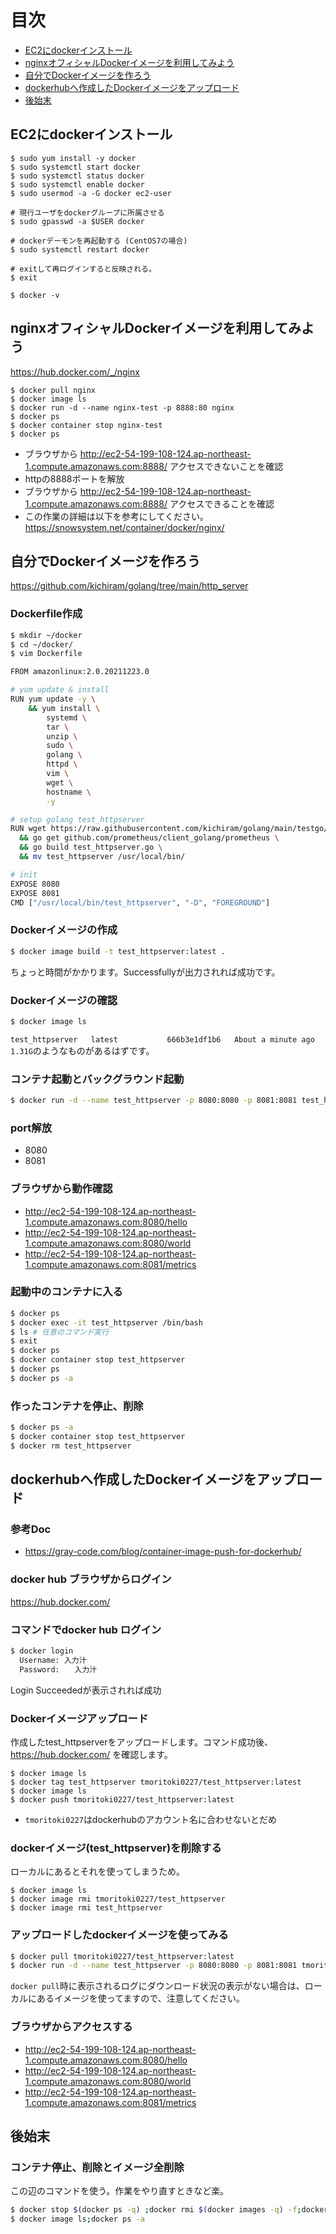 # 目次
- [EC2にdockerインストール](#EC2にdockerインストール)
- [nginxオフィシャルDockerイメージを利用してみよう](#nginxオフィシャルDockerイメージを利用してみよう)
- [自分でDockerイメージを作ろう](#自分でDockerイメージを作ろう)
- [dockerhubへ作成したDockerイメージをアップロード](#dockerhubへ作成したDockerイメージをアップロード)
- [後始末](#後始末)


## EC2にdockerインストール
```ShellSession
$ sudo yum install -y docker
$ sudo systemctl start docker
$ sudo systemctl status docker
$ sudo systemctl enable docker
$ sudo usermod -a -G docker ec2-user

# 現行ユーザをdockerグループに所属させる
$ sudo gpasswd -a $USER docker

# dockerデーモンを再起動する (CentOS7の場合)
$ sudo systemctl restart docker

# exitして再ログインすると反映される。
$ exit

$ docker -v
```

## nginxオフィシャルDockerイメージを利用してみよう
https://hub.docker.com/_/nginx
```
$ docker pull nginx
$ docker image ls
$ docker run -d --name nginx-test -p 8888:80 nginx
$ docker ps
$ docker container stop nginx-test
$ docker ps
```
- ブラウザから
http://ec2-54-199-108-124.ap-northeast-1.compute.amazonaws.com:8888/
アクセスできないことを確認
- httpの8888ポートを解放
- ブラウザから
http://ec2-54-199-108-124.ap-northeast-1.compute.amazonaws.com:8888/
アクセスできることを確認
- この作業の詳細は以下を参考にしてください。
https://snowsystem.net/container/docker/nginx/

## 自分でDockerイメージを作ろう
https://github.com/kichiram/golang/tree/main/http_server
### Dockerfile作成
```bash
$ mkdir ~/docker
$ cd ~/docker/
$ vim Dockerfile
```

```bash
FROM amazonlinux:2.0.20211223.0

# yum update & install
RUN yum update -y \
    && yum install \
        systemd \
        tar \
        unzip \
        sudo \
        golang \
        httpd \
        vim \
        wget \
        hostname \
        -y

# setup golang test_httpserver
RUN wget https://raw.githubusercontent.com/kichiram/golang/main/testgo/test_httpserver.go \
  && go get github.com/prometheus/client_golang/prometheus \
  && go build test_httpserver.go \
  && mv test_httpserver /usr/local/bin/ 

# init
EXPOSE 8080
EXPOSE 8081
CMD ["/usr/local/bin/test_httpserver", "-D", "FOREGROUND"]
```

### Dockerイメージの作成
```bash
$ docker image build -t test_httpserver:latest .
```
ちょっと時間がかかります。Successfullyが出力されれば成功です。

### Dockerイメージの確認
```bash
$ docker image ls
```
`test_httpserver   latest           666b3e1df1b6   About a minute ago   1.31G`のようなものがあるはずです。

### コンテナ起動とバックグラウンド起動
```bash
$ docker run -d --name test_httpserver -p 8080:8080 -p 8081:8081 test_httpserver:latest
```

### port解放
- 8080
- 8081

### ブラウザから動作確認
- http://ec2-54-199-108-124.ap-northeast-1.compute.amazonaws.com:8080/hello
- http://ec2-54-199-108-124.ap-northeast-1.compute.amazonaws.com:8080/world
- http://ec2-54-199-108-124.ap-northeast-1.compute.amazonaws.com:8081/metrics


### 起動中のコンテナに入る
```bash
$ docker ps
$ docker exec -it test_httpserver /bin/bash
$ ls # 任意のコマンド実行
$ exit
$ docker ps
$ docker container stop test_httpserver
$ docker ps
$ docker ps -a
```

### 作ったコンテナを停止、削除
```bash
$ docker ps -a
$ docker container stop test_httpserver
$ docker rm test_httpserver
```

## dockerhubへ作成したDockerイメージをアップロード

### 参考Doc
- https://gray-code.com/blog/container-image-push-for-dockerhub/

### docker hub ブラウザからログイン
https://hub.docker.com/

### コマンドでdocker hub ログイン
```bash
$ docker login
  Username: 入力汁
  Password:　　入力汁
```
Login Succeededが表示されれば成功

### Dockerイメージアップロード
作成したtest_httpserverをアップロードします。コマンド成功後、https://hub.docker.com/ を確認します。
```
$ docker image ls
$ docker tag test_httpserver tmoritoki0227/test_httpserver:latest
$ docker image ls
$ docker push tmoritoki0227/test_httpserver:latest
```
- `tmoritoki0227`はdockerhubのアカウント名に合わせないとだめ

### dockerイメージ(test_httpserver)を削除する
ローカルにあるとそれを使ってしまうため。
```
$ docker image ls
$ docker image rmi tmoritoki0227/test_httpserver
$ docker image rmi test_httpserver
```

### アップロードしたdockerイメージを使ってみる
```bash
$ docker pull tmoritoki0227/test_httpserver:latest
$ docker run -d --name test_httpserver -p 8080:8080 -p 8081:8081 tmoritoki0227/test_httpserver:latest
```
`docker pull`時に表示されるログにダウンロード状況の表示がない場合は、ローカルにあるイメージを使ってますので、注意してください。

### ブラウザからアクセスする
- http://ec2-54-199-108-124.ap-northeast-1.compute.amazonaws.com:8080/hello
- http://ec2-54-199-108-124.ap-northeast-1.compute.amazonaws.com:8080/world
- http://ec2-54-199-108-124.ap-northeast-1.compute.amazonaws.com:8081/metrics

## 後始末
### コンテナ停止、削除とイメージ全削除
この辺のコマンドを使う。作業をやり直すときなど楽。
```bash
$ docker stop $(docker ps -q) ;docker rmi $(docker images -q) -f;docker system prune -a
$ docker image ls;docker ps -a
```
